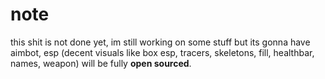 # note
this shit is not done yet, im still working on some stuff
but its gonna have aimbot, esp (decent visuals like box esp, tracers, skeletons, fill, healthbar, names, weapon)
will be fully **open sourced**.
